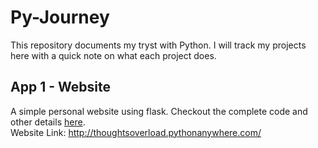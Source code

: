 # Py-Journey
This repository documents my tryst with Python. I will track my projects here with a quick note on what each project does.

## App 1 - Website
A simple personal website using flask. Checkout the complete code and other details <a href="https://github.com/gudiausha/pyjourney/tree/master/website"> here</a>. <br> 
Website Link: http://thoughtsoverload.pythonanywhere.com/
